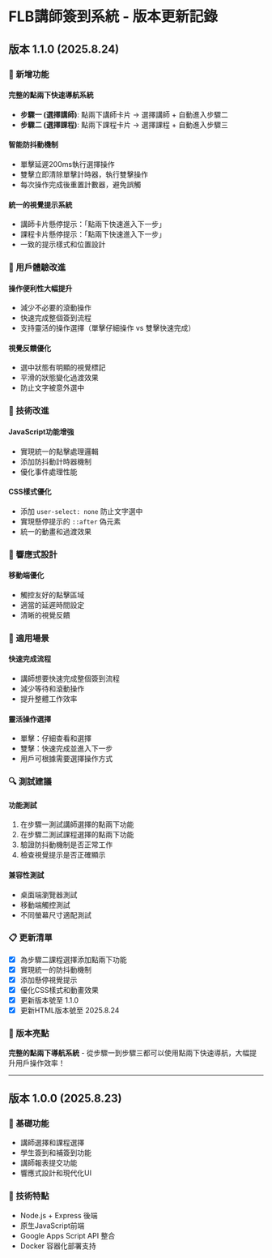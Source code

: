 # FLB講師簽到系統 - 版本更新記錄

## 版本 1.1.0 (2025.8.24)

### 🚀 新增功能

#### **完整的點兩下快速導航系統**
- **步驟一 (選擇講師)**: 點兩下講師卡片 → 選擇講師 + 自動進入步驟二
- **步驟二 (選擇課程)**: 點兩下課程卡片 → 選擇課程 + 自動進入步驟三

#### **智能防抖動機制**
- 單擊延遲200ms執行選擇操作
- 雙擊立即清除單擊計時器，執行雙擊操作
- 每次操作完成後重置計數器，避免誤觸

#### **統一的視覺提示系統**
- 講師卡片懸停提示：「點兩下快速進入下一步」
- 課程卡片懸停提示：「點兩下快速進入下一步」
- 一致的提示樣式和位置設計

### 🎨 用戶體驗改進

#### **操作便利性大幅提升**
- 減少不必要的滾動操作
- 快速完成整個簽到流程
- 支持靈活的操作選擇（單擊仔細操作 vs 雙擊快速完成）

#### **視覺反饋優化**
- 選中狀態有明顯的視覺標記
- 平滑的狀態變化過渡效果
- 防止文字被意外選中

### 🔧 技術改進

#### **JavaScript功能增強**
- 實現統一的點擊處理邏輯
- 添加防抖動計時器機制
- 優化事件處理性能

#### **CSS樣式優化**
- 添加 `user-select: none` 防止文字選中
- 實現懸停提示的 `::after` 偽元素
- 統一的動畫和過渡效果

### 📱 響應式設計

#### **移動端優化**
- 觸控友好的點擊區域
- 適當的延遲時間設定
- 清晰的視覺反饋

### 🎯 適用場景

#### **快速完成流程**
- 講師想要快速完成整個簽到流程
- 減少等待和滾動操作
- 提升整體工作效率

#### **靈活操作選擇**
- 單擊：仔細查看和選擇
- 雙擊：快速完成並進入下一步
- 用戶可根據需要選擇操作方式

### 🔍 測試建議

#### **功能測試**
1. 在步驟一測試講師選擇的點兩下功能
2. 在步驟二測試課程選擇的點兩下功能
3. 驗證防抖動機制是否正常工作
4. 檢查視覺提示是否正確顯示

#### **兼容性測試**
- 桌面端瀏覽器測試
- 移動端觸控測試
- 不同螢幕尺寸適配測試

### 📋 更新清單

- [x] 為步驟二課程選擇添加點兩下功能
- [x] 實現統一的防抖動機制
- [x] 添加懸停視覺提示
- [x] 優化CSS樣式和動畫效果
- [x] 更新版本號至 1.1.0
- [x] 更新HTML版本號至 2025.8.24

### 🎉 版本亮點

**完整的點兩下導航系統** - 從步驟一到步驟三都可以使用點兩下快速導航，大幅提升用戶操作效率！

---

## 版本 1.0.0 (2025.8.23)

### 🎯 基礎功能
- 講師選擇和課程選擇
- 學生簽到和補簽到功能
- 講師報表提交功能
- 響應式設計和現代化UI

### 🔧 技術特點
- Node.js + Express 後端
- 原生JavaScript前端
- Google Apps Script API 整合
- Docker 容器化部署支持

